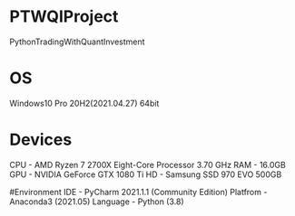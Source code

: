 # PTWQIProject
PythonTradingWithQuantInvestment


# OS
Windows10 Pro 20H2(2021.04.27) 64bit

# Devices
CPU - AMD Ryzen 7 2700X Eight-Core Processor            3.70 GHz
RAM - 16.0GB
GPU - NVIDIA GeForce GTX 1080 Ti
HD - Samsung SSD 970 EVO 500GB

#Environment
IDE - PyCharm 2021.1.1 (Community Edition)
Platfrom - Anaconda3 (2021.05)
Language - Python (3.8)
